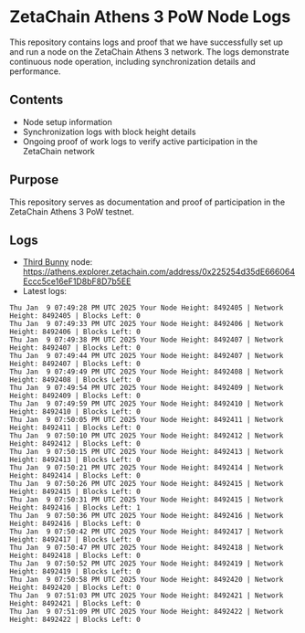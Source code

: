# ZetaChain Athens 3 PoW Node Logs
This repository contains logs and proof that we have successfully set up and run a node on the ZetaChain Athens 3 network. The logs demonstrate continuous node operation, including synchronization details and performance.

## Contents
- Node setup information
- Synchronization logs with block height details
- Ongoing proof of work logs to verify active participation in the ZetaChain network

## Purpose
This repository serves as documentation and proof of participation in the ZetaChain Athens 3 PoW testnet.

## Logs

- [Third Bunny](https://thirdbunny.xyz/) node: https://athens.explorer.zetachain.com/address/0x225254d35dE666064Eccc5ce16eF1D8bF8D7b5EE
- Latest logs:
```
Thu Jan  9 07:49:28 PM UTC 2025 Your Node Height: 8492405 | Network Height: 8492405 | Blocks Left: 0
Thu Jan  9 07:49:33 PM UTC 2025 Your Node Height: 8492406 | Network Height: 8492406 | Blocks Left: 0
Thu Jan  9 07:49:38 PM UTC 2025 Your Node Height: 8492407 | Network Height: 8492407 | Blocks Left: 0
Thu Jan  9 07:49:44 PM UTC 2025 Your Node Height: 8492407 | Network Height: 8492407 | Blocks Left: 0
Thu Jan  9 07:49:49 PM UTC 2025 Your Node Height: 8492408 | Network Height: 8492408 | Blocks Left: 0
Thu Jan  9 07:49:54 PM UTC 2025 Your Node Height: 8492409 | Network Height: 8492409 | Blocks Left: 0
Thu Jan  9 07:49:59 PM UTC 2025 Your Node Height: 8492410 | Network Height: 8492410 | Blocks Left: 0
Thu Jan  9 07:50:05 PM UTC 2025 Your Node Height: 8492411 | Network Height: 8492411 | Blocks Left: 0
Thu Jan  9 07:50:10 PM UTC 2025 Your Node Height: 8492412 | Network Height: 8492412 | Blocks Left: 0
Thu Jan  9 07:50:15 PM UTC 2025 Your Node Height: 8492413 | Network Height: 8492413 | Blocks Left: 0
Thu Jan  9 07:50:21 PM UTC 2025 Your Node Height: 8492414 | Network Height: 8492414 | Blocks Left: 0
Thu Jan  9 07:50:26 PM UTC 2025 Your Node Height: 8492415 | Network Height: 8492415 | Blocks Left: 0
Thu Jan  9 07:50:31 PM UTC 2025 Your Node Height: 8492415 | Network Height: 8492416 | Blocks Left: 1
Thu Jan  9 07:50:36 PM UTC 2025 Your Node Height: 8492416 | Network Height: 8492416 | Blocks Left: 0
Thu Jan  9 07:50:42 PM UTC 2025 Your Node Height: 8492417 | Network Height: 8492417 | Blocks Left: 0
Thu Jan  9 07:50:47 PM UTC 2025 Your Node Height: 8492418 | Network Height: 8492418 | Blocks Left: 0
Thu Jan  9 07:50:52 PM UTC 2025 Your Node Height: 8492419 | Network Height: 8492419 | Blocks Left: 0
Thu Jan  9 07:50:58 PM UTC 2025 Your Node Height: 8492420 | Network Height: 8492420 | Blocks Left: 0
Thu Jan  9 07:51:03 PM UTC 2025 Your Node Height: 8492421 | Network Height: 8492421 | Blocks Left: 0
Thu Jan  9 07:51:09 PM UTC 2025 Your Node Height: 8492422 | Network Height: 8492422 | Blocks Left: 0
```
